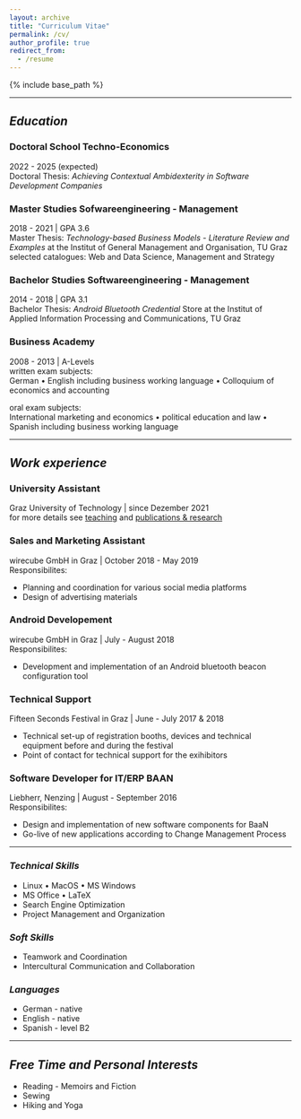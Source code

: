 ```yaml
---
layout: archive
title: "Curriculum Vitae"
permalink: /cv/
author_profile: true
redirect_from:
  - /resume
---
```


{% include base_path %}

---

## *Education*

### Doctoral School Techno-Economics
  2022 - 2025 (expected) <br />
  Doctoral Thesis: *Achieving Contextual Ambidexterity in Software Development Companies* 

### Master Studies Sofwareengineering - Management
  2018 - 2021 | GPA 3.6 <br />
  Master Thesis: *Technology-based Business Models - Literature Review and Examples* at the Institut of General Management and Organisation, TU Graz <br />
  selected catalogues: Web and Data Science, Management and Strategy

### Bachelor Studies Softwareengineering - Management
  2014 - 2018 | GPA 3.1 <br />
  Bachelor Thesis: *Android Bluetooth Credential* Store at the Institut of Applied Information Processing and Communications, TU Graz


### Business Academy
  2008 - 2013 | A-Levels <br />
  written exam subjects: <br />
  German • English including business working language • Colloquium of economics and accounting <br />
  
  oral exam subjects: <br />
  International marketing and economics • political education and law • Spanish including business working language

---

## *Work experience*

### University Assistant
  Graz University of Technology | since Dezember 2021 <br />
  for more details see [teaching](https://camillareis.github.io/teaching/) and [publications & research](https://camillareis.github.io/reserach-publications/)

### Sales and Marketing Assistant
  wirecube GmbH in Graz | October 2018 - May 2019 <br />
  Responsibilites:
  * Planning and coordination for various social media platforms 
  * Design of advertising materials

### Android Developement
  wirecube GmbH in Graz | July - August 2018 <br />
  Responsibilites:
  * Development and implementation of an Android bluetooth beacon configuration tool

### Technical Support
  Fifteen Seconds Festival in Graz | June - July 2017 & 2018 <br />
  *  Technical set-up of registration booths, devices and technical equipment before and during the festival
  *  Point of contact for technical support for the exihibitors

### Software Developer for IT/ERP BAAN
  Liebherr, Nenzing | August - September 2016 <br />
  Responsibilites:
  * Design and implementation of new software components for BaaN 
  * Go-live of new applications according to Change Management Process

---

### *Technical Skills*
  * Linux • MacOS • MS Windows
  * MS Office • LaTeX
  * Search Engine Optimization
  * Project Management and Organization

### *Soft Skills*
  * Teamwork and Coordination
  * Intercultural Communication and Collaboration

### *Languages*
  * German - native
  * English - native
  * Spanish - level B2

---

## *Free Time and Personal Interests*
  * Reading - Memoirs and Fiction
  * Sewing 
  * Hiking and Yoga


<!-- Publications
======
  <ul>{% for post in site.publications %}
    {% include archive-single-cv.html %}
  {% endfor %}</ul> -->
  
<!-- Talks
======
  <ul>{% for post in site.talks %}
    {% include archive-single-talk-cv.html %}
  {% endfor %}</ul> -->
  
<!-- Teaching
======
  <ul>{% for post in site.teaching %}
    {% include archive-single-cv.html %}
  {% endfor %}</ul> -->
  
<!-- Service and leadership
======
* Currently signed in to 43 different slack teams -->

